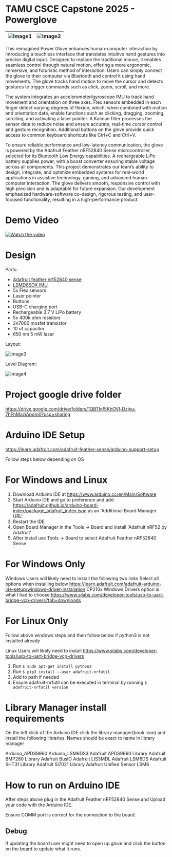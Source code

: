 # TAMU CSCE Capstone 2025 - Powerglove

|![Image1](images/final_prod.png)|![Image2](images/side_laser(2).png)
|:--:|:--:|

This reimagined Power Glove enhances human-computer interaction by introducing a touchless interface that translates intuitive hand gestures into precise digital input. Designed to replace the traditional mouse, it enables seamless control through natural motion, offering a more ergonomic, immersive, and futuristic method of interaction. Users can simply connect the glove to their computer via Bluetooth and control it using hand movements. The glove tracks hand motion to move the cursor and detects gestures to trigger commands such as click, zoom, scroll, and more.

The system integrates an accelerometer/gyroscope IMU to track hand movement and orientation on three axes. Flex sensors embedded in each finger detect varying degrees of flexion, which, when combined with motion and orientation data, enable functions such as clicking, dragging, zooming, scrolling, and activating a laser pointer. A Kalman filter processes the sensor data to reduce noise and ensure accurate, real-time cursor control and gesture recognition. Additional buttons on the glove provide quick access to common keyboard shortcuts like Ctrl+C and Ctrl+V.

To ensure reliable performance and low-latency communication, the glove is powered by the Adafruit Feather nRF52840 Sense microcontroller, selected for its Bluetooth Low Energy capabilities. A rechargeable LiPo battery supplies power, with a boost converter ensuring stable voltage across all components. This project demonstrates our team’s ability to design, integrate, and optimize embedded systems for real-world applications in assistive technology, gaming, and advanced human-computer interaction. The glove delivers smooth, responsive control with high precision and is adaptable for future expansion. Our development emphasized hardware-software co-design, rigorous testing, and user-focused functionality, resulting in a high-performance product.


# Demo Video
[![Watch the video](images/demo_thumbnail.png)](https://youtu.be/ArDcWYFsmJc)

# Design 

Parts:

- [Adafruit feather nrf52840 sense](https://learn.adafruit.com/adafruit-feather-sense/overview)
- [LSMD6SOX IMU](https://learn.adafruit.com/lsm6dsox-and-ism330dhc-6-dof-imu/overview)
- 5x Flex sensors 
- Laser pointer
- Buttons 
- USB-C charging port
- Rechargeable 3.7 V LiPo battery
- 5x 400k ohm resistors
- 2n7000 mosfet transistor
- 10 uf capacitor
- 650 nm  5 mW laser

Layout: 

![image3](images/parts_diagram.png)

Level Diagram:

![image4](images/design_level_diagram.png)







# Project google drive folder
https://drive.google.com/drive/folders/1QBTlvf5KhOVl-Dzjxu-7hFhMazjApdm0?usp=sharing


# Arduino IDE Setup
https://learn.adafruit.com/adafruit-feather-sense/arduino-support-setup

Follow steps below depending on OS

# For Windows and Linux

1. Download Arduino IDE at https://www.arduino.cc/en/Main/Software
2. Start Arduino IDE and go to preference and add https://adafruit.github.io/arduino-board-index/package_adafruit_index.json as an 'Additional Board Manager URL'
3. Restart the IDE
4. Open Board Manager in the Tools -> Board and install 'Adafruit nRF52 by Adafruit'
5. After install use Tools -> Board to select Adafruit Feather nRF52840 Sense 

# For Windows Only

Windows Users will likely need to install the following two links
Select all options when installing below
https://learn.adafruit.com/adafruit-arduino-ide-setup/windows-driver-installation
CP210x Windows Drivers option is what I had to choose
https://www.silabs.com/developer-tools/usb-to-uart-bridge-vcp-drivers?tab=downloads

# For Linux Only 

Follow above windows steps and then follow below if python3 is not installed already

Linux Users will likely need to install https://www.silabs.com/developer-tools/usb-to-uart-bridge-vcp-drivers

1. Run `$ sudo apt-get install python3`
2. Run `$ pip3 install --user adafruit-nrfutil`
3. Add to path if needed
4. Ensure adafruit-nrfutil can be executed in terminal by running `$ adafruit-nrfutil version`


# Library Manager install requirements

On the left click of the Arduino IDE click the library manager(book icon) and install the following libraries. Names should be exact to name in library manager

Arduino_APDS9960
Arduino_LSM6DS3
Adafruit APDS9960 Library
Adafruit BMP280 Library
Adafruit BusIO
Adafruit LIS3MDL
Adafruit LSM6DS
Adafruit SHT31 Library
Adafruit Si7021 Library
Adafruit Unified Sensor
LSM6

# How to run on Arduino IDE

After steps above plug in the Adafruit Feather nRF52840 Sense and Upload your code with the Arduino IDE.

Ensure COMM port is correct for the connection to the board.

## Debug
If updating the board user might need to open up glove and click the button on the board to update what it runs.

